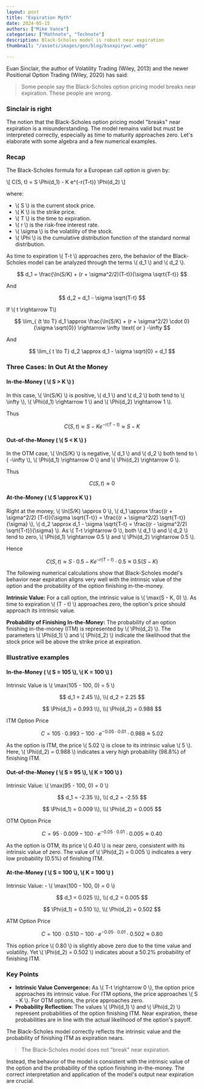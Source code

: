 ```yaml
---
layout: post
title: "Expiration Myth"
date: 2024-05-15
authors: ["Mike Vance"]
categories: ["Mathnote", "Technote"]
description: Black-Scholes model is robust near expiration
thumbnail: "/assets/images/gen/blog/bsexpirywc.webp"

---
```




Euan Sinclair, the author of Volatility Trading (Wiley, 2013) and the newer Positional Option Trading (Wiley, 2020) has said:

> Some people say the Black-Scholes option pricing model breaks near expiration. These people are wrong.


### Sinclair is right

The notion that the Black-Scholes option pricing model "breaks" near expiration is a misunderstanding. The model remains valid but must be interpreted correctly, especially as time to maturity approaches zero. Let's elaborate with some algebra and a few numerical examples.

### Recap

The Black-Scholes formula for a European call option is given by:

\\[ C(S, t) = S \Phi(d_1) - K e^{-r(T-t)} \Phi(d_2) \\]

where:
- \\( S \\) is the current stock price.
- \\( K \\) is the strike price.
- \\( T \\) is the time to expiration.
- \\( r \\) is the risk-free interest rate.
- \\( \sigma \\) is the volatility of the stock.
- \\( \Phi \\) is the cumulative distribution function of the standard normal distribution.

As time to expiration \\( T-t \\) approaches zero, the behavior of the Black-Scholes model can be analyzed through the terms \\( d_1 \\) and \\( d_2 \\).

$$ d_1 = \frac{\ln(S/K) + (r + \sigma^2/2)(T-t)}{\sigma \sqrt{T-t}} $$

And

$$ d_2 = d_1 - \sigma \sqrt{T-t} $$ 



If \\( t \rightarrow T\\)

$$ \lim_{ (t \to T}  d_1 \approx \frac{\ln(S/K) + (r + \sigma^2/2) \cdot 0}{\sigma \sqrt{0}} \rightarrow \infty \text{ or } -\infty $$

And


$$ \lim_{ t \to T} d_2 \approx d_1 - \sigma \sqrt{0} = d_1 $$ 

### Three Cases: In Out At the Money

#### In-the-Money ( \\( S > K \\) )

In this case, \\( \ln(S/K) \\) is positive, \\( d_1 \\) and \\( d_2 \\) both tend to \\( \infty \\), \\( \Phi(d_1) \rightarrow 1 \\) and \\( \Phi(d_2) \rightarrow 1 \\).

Thus

$$ C(S, t) \approx S - K e^{-r(T-t)} \approx S - K $$ 

#### Out-of-the-Money ( \\( S < K \\) )

In the OTM case, \\( \ln(S/K) \\) is negative, \\( d_1 \\) and \\( d_2 \\) both tend to \\( -\infty \\), \\( \Phi(d_1) \rightarrow 0 \\) and \\( \Phi(d_2) \rightarrow 0 \\).

Thus

$$ C(S, t) \approx 0 $$

#### At-the-Money ( \\( S \approx K \\) )

Right at the money, \\( \ln(S/K) \approx 0 \\), \\( d_1 \approx \frac{(r + \sigma^2/2) (T-t)}{\sigma \sqrt{T-t}} = \frac{(r + \sigma^2/2) \sqrt{T-t}}{\sigma} \\), \\( d_2 \approx d_1 - \sigma \sqrt{T-t} = \frac{(r - \sigma^2/2) \sqrt{T-t}}{\sigma} \\). As \\( T-t \rightarrow 0 \\), both \\( d_1 \\) and \\( d_2 \\) tend to zero, \\( \Phi(d_1) \rightarrow 0.5 \\) and \\( \Phi(d_2) \rightarrow 0.5 \\).

Hence

$$ C(S, t) \approx S \cdot 0.5 - K e^{-r(T-t)} \cdot 0.5 \approx 0.5(S - K) $$

The following numerical calculations show that Black-Scholes model's behavior near expiration aligns very well with the intrinsic value of the option and the probability of the option finishing in-the-money.


**Intrinsic Value:**
For a call option, the intrinsic value is \\( \max(S - K, 0) \\). As time to expiration \\( (T - t) \\) approaches zero, the option's price should approach its intrinsic value.

**Probability of Finishing In-the-Money:**
The probability of an option finishing in-the-money (ITM) is represented by \\( \Phi(d_2) \\). The parameters \\( \Phi(d_1) \\) and \\( \Phi(d_2) \\) indicate the likelihood that the stock price will be above the strike price at expiration.

### Illustrative examples

#### In-the-Money ( \\( S = 105 \\), \\( K = 100 \\) )

Intrinsic Value is \\( \max(105 - 100, 0) = 5 \\)

$$ d_1 = 2.45 \\), \\( d_2 = 2.25 $$

$$ \Phi(d_1) = 0.993 \\), \\( \Phi(d_2) = 0.988 $$

ITM Option Price 

$$ C = 105 \cdot 0.993 - 100 \cdot e^{-0.05 \cdot 0.01} \cdot 0.988 \approx 5.02 $$


As the option is ITM, the price \\( 5.02 \\) is close to its intrinsic value \\( 5 \\). Here, \\( \Phi(d_2) = 0.988 \\) indicates a very high probability (98.8%) of finishing ITM.

#### Out-of-the-Money ( \\( S = 95 \\), \\( K = 100 \\) )

Intrinsic Value: \\( \max(95 - 100, 0) = 0 \\)

$$ d_1 = -2.35 \\), \\( d_2 = -2.55 $$

$$ \Phi(d_1) = 0.009 \\), \\( \Phi(d_2) = 0.005 $$

OTM Option Price 

$$ C = 95 \cdot 0.009 - 100 \cdot e^{-0.05 \cdot 0.01} \cdot 0.005 \approx 0.40 $$


As the option is OTM, its price \\( 0.40 \\) is near zero, consistent with its intrinsic value of zero. The value of \\( \Phi(d_2) = 0.005 \\) indicates a very low probability (0.5%) of finishing ITM.

#### At-the-Money ( \\( S = 100 \\), \\( K = 100 \\) )

Intrinsic Value: - \\( \max(100 - 100, 0) = 0 \\)

$$ d_1 = 0.025 \\), \\( d_2 = 0.005 $$

$$ \Phi(d_1) = 0.510 \\), \\( \Phi(d_2) = 0.502 $$

ATM Option Price 

$$ C = 100 \cdot 0.510 - 100 \cdot e^{-0.05 \cdot 0.01} \cdot 0.502 \approx 0.80 $$

This option price \\( 0.80 \\) is slightly above zero due to the time value and volatility.
Yet \\( \Phi(d_2) = 0.502 \\) indicates about a 50.2% probability of finishing ITM.

### Key Points

- **Intrinsic Value Convergence:** As \\( T-t \rightarrow 0 \\), the option price approaches its intrinsic value. For ITM options, the price approaches \\( S - K \\). For OTM options, the price approaches zero.
- **Probability Reflection:** The values \\( \Phi(d_1) \\) and \\( \Phi(d_2) \\) represent probabilities of the option finishing ITM. Near expiration, these probabilities are in line with the actual likelihood of the option's payoff.


The Black-Scholes model correctly reflects the intrinsic value and the probability of finishing ITM as expiration nears. 

> The Black-Scholes model does not "break" near expiration. 

Instead, the behavior of the model is consistent with the intrinsic value of the option and the probability of the option finishing in-the-money. The correct interpretation and application of the model's output near expiration are crucial.
